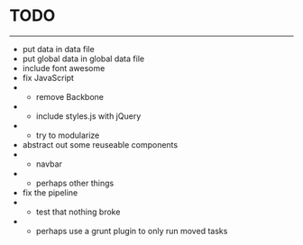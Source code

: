 # TODO
________

- put data in data file
- put global data in global data file
- include font awesome
- fix JavaScript
- - remove Backbone
- - include styles.js with jQuery
- - try to modularize
- abstract out some reuseable components
- - navbar
- - perhaps other things
- fix the pipeline
- - test that nothing broke
- - perhaps use a grunt plugin to only run moved tasks

